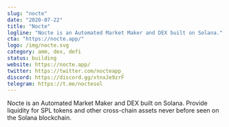 ```yaml
---
slug: "nocte"
date: "2020-07-22"
title: "Nocte"
logline: "Nocte is an Automated Market Maker and DEX built on Solana."
cta: "https://nocte.app/"
logo: /img/nocte.svg
category: amm, dex, defi
status: building
website: https://nocte.app/
twitter: https://twitter.com/nocteapp_
discord: https://discord.gg/xtnxJe9zrF
telegram: https://t.me/noctesol
---
```


Nocte is an Automated Market Maker and DEX built on Solana. Provide
liquidity for SPL tokens and other cross-chain assets never before seen on
the Solana blockchain.
